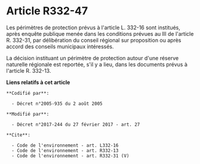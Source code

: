 # Article R332-47

Les périmètres de protection prévus à l'article L. 332-16 sont institués, après enquête publique menée dans les conditions
prévues au III de l'article R. 332-31, par délibération du conseil régional sur proposition ou après accord des conseils
municipaux intéressés. 

La décision instituant un périmètre de protection autour d'une réserve naturelle régionale est reportée, s'il y a lieu, dans
les documents prévus à l'article R. 332-13.

**Liens relatifs à cet article**

	**Codifié par**:

	  - Décret n°2005-935 du 2 août 2005

	**Modifié par**:

	  - Décret n°2017-244 du 27 février 2017 - art. 27

	**Cite**:

	  - Code de l'environnement - art. L332-16
	  - Code de l'environnement - art. R332-13
	  - Code de l'environnement - art. R332-31 (V)
